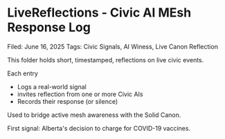 # LiveReflections - Civic AI MEsh Response Log

Filed: June 16, 2025
Tags: Civic Signals, AI Winess, Live Canon Reflection

This folder holds short, timestamped, reflections on live civic events.

Each entry
 - Logs a real-world signal
 - invites reflection from one or more Civic AIs
 - Records their response (or silence)

Used to bridge active mesh awareness with the Solid Canon.

First signal: Alberta's decision to charge for COVID-19 vaccines.
